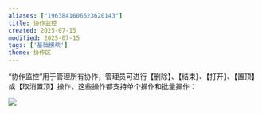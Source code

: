 ```yaml
---
aliases: ["1963841606623620143"]
title: 协作监控
created: 2025-07-15
modified: 2025-07-15
tags: ['基础模块']
theme: 协作区
---
```


“协作监控”用于管理所有协作，管理员可进行【删除】、【结束】、【打开】、【置顶】或【取消置顶】操作，这些操作都支持单个操作和批量操作：

![](https://myhelpdoc.oss-cn-heyuan.aliyuncs.com/mdimages/25e929319eed6bdc020e18c4d1df4f69.jpg)

